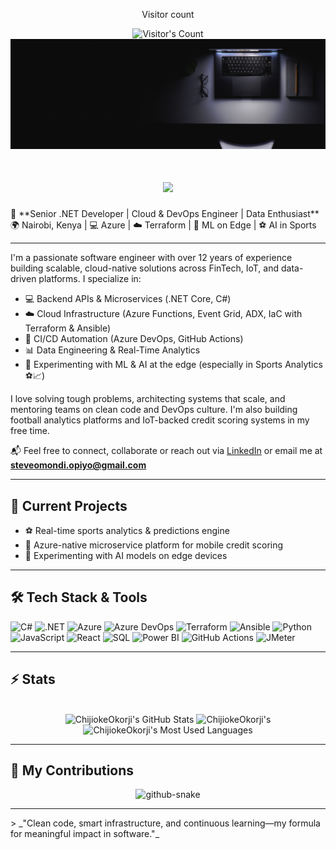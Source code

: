<div align="center"> 
  <p>Visitor count</p>
  <img src="https://profile-counter.glitch.me/SteveOmondi/count.svg" alt="Visitor's Count" />
  <img src="https://github.com/SteveOmondi/SteveOmondi/blob/main/SteveOmondi.jpg" alt="Banner of my desk desk">
  <h1 align="center">
    <img src="https://readme-typing-svg.herokuapp.com/?font=Inter&size=48&center=true&vCenter=true&width=500&height=70&color=4493F8&duration=4000&lines=Hi+There!+👋;+I'm+Steve+Omondi!;" />
</h1>
</div>
🔧 **Senior .NET Developer | Cloud & DevOps Engineer | Data Enthusiast**  
🌍 Nairobi, Kenya | 💻 Azure | ☁️ Terraform | 🧠 ML on Edge | ⚽ AI in Sports

---

I'm a passionate software engineer with over 12 years of experience building scalable, cloud-native solutions across FinTech, IoT, and data-driven platforms. I specialize in:

- 💻 Backend APIs & Microservices (.NET Core, C#)
- ☁️ Cloud Infrastructure (Azure Functions, Event Grid, ADX, IaC with Terraform & Ansible)
- 🔄 CI/CD Automation (Azure DevOps, GitHub Actions)
- 📊 Data Engineering & Real-Time Analytics
- 🧠 Experimenting with ML & AI at the edge (especially in Sports Analytics ⚽📈)

I love solving tough problems, architecting systems that scale, and mentoring teams on clean code and DevOps culture. I'm also building football analytics platforms and IoT-backed credit scoring systems in my free time.

📬 Feel free to connect, collaborate or reach out via [LinkedIn](https://www.linkedin.com/in/stephenomondiopiyo/) or email me at **steveomondi.opiyo@gmail.com**

---

## 🚀 Current Projects
- ⚽ Real-time sports analytics & predictions engine
- 📱 Azure-native microservice platform for mobile credit scoring
- 🧠 Experimenting with AI models on edge devices

---

## 🛠️ Tech Stack & Tools

![C#](https://img.shields.io/badge/C%23-239120?style=for-the-badge&logo=c-sharp&logoColor=white)
![.NET](https://img.shields.io/badge/.NET-512BD4?style=for-the-badge&logo=dotnet&logoColor=white)
![Azure](https://img.shields.io/badge/Microsoft_Azure-0078D4?style=for-the-badge&logo=microsoft-azure&logoColor=white)
![Azure DevOps](https://img.shields.io/badge/Azure_DevOps-0078D7?style=for-the-badge&logo=azuredevops&logoColor=white)
![Terraform](https://img.shields.io/badge/Terraform-623CE4?style=for-the-badge&logo=terraform&logoColor=white)
![Ansible](https://img.shields.io/badge/Ansible-EE0000?style=for-the-badge&logo=ansible&logoColor=white)
![Python](https://img.shields.io/badge/Python-3776AB?style=for-the-badge&logo=python&logoColor=white)
![JavaScript](https://img.shields.io/badge/JavaScript-F7DF1E?style=for-the-badge&logo=javascript&logoColor=black)
![React](https://img.shields.io/badge/React-20232A?style=for-the-badge&logo=react&logoColor=61DAFB)
![SQL](https://img.shields.io/badge/SQL-4479A1?style=for-the-badge&logo=sqlite&logoColor=white)
![Power BI](https://img.shields.io/badge/PowerBI-F2C811?style=for-the-badge&logo=powerbi&logoColor=black)
![GitHub Actions](https://img.shields.io/badge/GitHub_Actions-2088FF?style=for-the-badge&logo=github-actions&logoColor=white)
![JMeter](https://img.shields.io/badge/Apache_JMeter-D22128?style=for-the-badge&logo=apache&logoColor=white)

---

## ⚡️ Stats

<br>

<div align=center>
  <img width=390 src="https://github-readme-stats.vercel.app/api?username=chijiokeokorji&theme=transparent&count_private=true&show_icons=true&rank_icon=github&locale=en" alt="ChijiokeOkorji's GitHub Stats" />
  <img width=390 src="https://github-readme-streak-stats.herokuapp.com/?user=chijiokeokorji&theme=transparent&count_private=true&border_radius=10&locale=en" alt="ChijiokeOkorji's" />
  <img width=325 src="https://github-readme-stats.vercel.app/api/top-langs?username=chijiokeokorji&theme=transparent&layout=donut&hide=css&langs_count=8&border_radius=10&show_icons=true&locale=en" alt="ChijiokeOkorji's Most Used Languages" />
</div>

<hr>

## 🐍 My Contributions

<div align="center">
  <picture>
    <source media="(prefers-color-scheme: dark)" srcset="https://raw.githubusercontent.com/{USERNAME}/{USERNAME}/output/github-contribution-grid-snake-dark.svg" />
    <source media="(prefers-color-scheme: light)" srcset="https://raw.githubusercontent.com/{USERNAME}/{USERNAME}/output/github-contribution-grid-snake.svg" />
    <img alt="github-snake" src="https://raw.githubusercontent.com/{USERNAME}/{USERNAME}/output/github-contribution-grid-snake.svg" />
  </picture>
</div>

<hr>
> _"Clean code, smart infrastructure, and continuous learning—my formula for meaningful impact in software."_  
